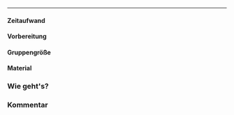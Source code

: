 
** **

#### Zeitaufwand

#### Vorbereitung

#### Gruppengröße

#### Material

### Wie geht's?

### Kommentar
